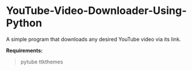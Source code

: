 # YouTube-Video-Downloader-Using-Python
A simple program that downloads any desired YouTube video via its link.

__Requirements:__
> pytube
> ttkthemes
